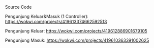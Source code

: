 Source Code

Pengunjung Keluar&Masuk (1 Controller):
https://wokwi.com/projects/419613374662592513

Pengunjung Keluar:
https://wokwi.com/projects/419612886901679105

Pengunjung Masuk:
https://wokwi.com/projects/419610363391002625
